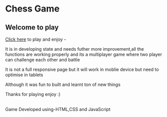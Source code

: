 # Chess Game


<h2>Welcome to play</h2>

<a href="https://tejasn09.github.io/Chess-Game-js/">Click here</a> to play and enjoy - <br>

It is in developing state and needs futher more improvement,all the functions are working properly and its a multiplayer game
where two player can challenge each other and battle<br>

It is not a full responsive page but it will work in moblie device but need to optimise in tablets

Although it was fun to built and learnt ton of new things<br> 

Thanks for playing enjoy :)

<br>
Game Developed using-HTML,CSS and JavaScript
 
